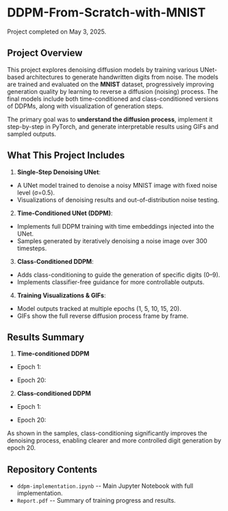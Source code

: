# DDPM-From-Scratch-with-MNIST

Project completed on May 3, 2025.

## Project Overview

This project explores denoising diffusion models by training various UNet-based architectures to generate handwritten digits from noise. The models are trained and evaluated on the **MNIST** dataset, progressively improving generation quality by learning to reverse a diffusion (noising) process.
The final models include both time-conditioned and class-conditioned versions of DDPMs, along with visualization of generation steps.

The primary goal was to **understand the diffusion process**, implement it step-by-step in PyTorch, and generate interpretable results using GIFs and sampled outputs.

## What This Project Includes

1.	**Single-Step Denoising UNet**:
* A UNet model trained to denoise a noisy MNIST image with fixed noise level (σ=0.5).
* Visualizations of denoising results and out-of-distribution noise testing.

2. **Time-Conditioned UNet (DDPM)**:
* Implements full DDPM training with time embeddings injected into the UNet.
* Samples generated by iteratively denoising a noise image over 300 timesteps.

3. **Class-Conditioned DDPM**:
* Adds class-conditioning to guide the generation of specific digits (0–9).
* Implements classifier-free guidance for more controllable outputs.

4. **Training Visualizations & GIFs**:
* Model outputs tracked at multiple epochs (1, 5, 10, 15, 20).
* GIFs show the full reverse diffusion process frame by frame.

## Results Summary

1. **Time-conditioned DDPM**
* Epoch 1:


* Epoch 20:

2. **Class-conditioned DDPM**
* Epoch 1:


* Epoch 20:

As shown in the samples, class-conditioning significantly improves the denoising process, enabling clearer and more controlled digit generation by epoch 20.

## Repository Contents
* `ddpm-implementation.ipynb` -- Main Jupyter Notebook with full implementation. 
* `Report.pdf` -- Summary of training progress and results.
